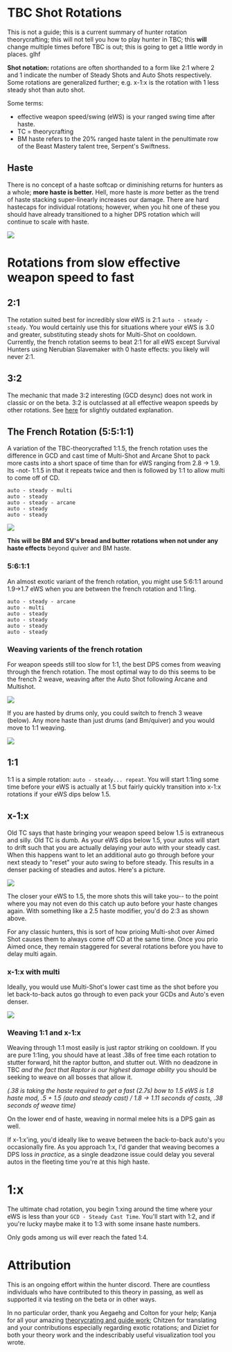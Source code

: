 # TBC Shot Rotations

This is not a guide; this is a current summary of hunter rotation theorycrafting; this will not tell you how to play hunter in TBC; this **will** change multiple times before TBC is out; this is going to get a little wordy in places.  glhf

**Shot notation:** rotations are often shorthanded to a form like 2:1 where 2 and 1 indicate the number of Steady Shots and Auto Shots respectively.  Some rotations are generalized further; e.g. x-1:x is the rotation with 1 less steady shot than auto shot.

Some terms:
 - effective weapon speed/swing (eWS) is your ranged swing time after haste.
 - TC = theorycrafting
 - BM haste refers to the 20% ranged haste talent in the penultimate row of the Beast Mastery talent tree, Serpent's Swiftness.

## Haste

There is no concept of a haste softcap or diminishing returns for hunters as a whole; **more haste is better.**  Hell, more haste is _more_ better as the trend of haste stacking super-linearly increases our damage.  There are hard hastecaps for individual rotations; however, when you hit one of these you should have already transitioned to a higher DPS rotation which will continue to scale with haste.  

![](./rotations.png)

# Rotations from slow effective weapon speed to fast

## 2:1

The rotation suited best for incredibly slow eWS is 2:1 `auto - steady - steady`.  You would certainly use this for situations where your eWS is 3.0 and greater, substituting steady shots for Multi-Shot on cooldown.  Currently, the french rotation seems to beat 2:1 for all eWS except Survival Hunters using Nerubian Slavemaker with 0 haste effects: you likely will never 2:1.

## 3:2

The mechanic that made 3:2 interesting (GCD desync) does not work in classic or on the beta.  3:2 is outclassed at all effective weapon speeds by other rotations. See [here](https://boukx.github.io/threetwo/) for slightly outdated explanation.

## The French Rotation (5:5:1:1)

A variation of the TBC-theorycrafted 1:1.5, the french rotation uses the difference in GCD and cast time of Multi-Shot and Arcane Shot to pack more casts into a short space of time than for eWS ranging from 2.8 -> 1.9.  Its -not- 1:1.5 in that it repeats twice and then is followed by 1:1 to allow multi to come off of CD.

```
auto - steady - multi
auto - steady
auto - steady - arcane
auto - steady
auto - steady
```

![](./french.png)

**This will be BM and SV's bread and butter rotations when not under any haste effects** beyond quiver and BM haste.

### 5:6:1:1 

An almost exotic variant of the french rotation, you might use 5:6:1:1 around 1.9->1.7 eWS when you are between the french rotation and 1:1ing.

```
auto - steady - arcane
auto - multi
auto - steady
auto - steady
auto - steady
auto - steady
```

### Weaving varients of the french rotation

For weapon speeds still too slow for 1:1, the best DPS comes from weaving through the french rotation.  The most optimal way to do this seems to be the french 2 weave, weaving after the Auto Shot following Arcane and Multishot.

![](./french2w.png)

If you are hasted by drums only, you could switch to french 3 weave (below).  Any more haste than just drums (and Bm/quiver) and you would move to 1:1 weaving.

![](./french3w.png)

## 1:1

1:1 is a simple rotation: `auto - steady... repeat`.  You will start 1:1ing some time before your eWS is actually at 1.5 but fairly quickly transition into x-1:x rotations if your eWS dips below 1.5.

## x-1:x

Old TC says that haste bringing your weapon speed below 1.5 is extraneous and silly.  Old TC is dumb.  As your eWS dips below 1.5, your autos will start to drift such that you are actually delaying your auto with your steady cast.  When this happens want to let an additional auto go through before your next steady to "reset" your auto swing to before steady.  This results in a denser packing of steadies and autos.  Here's a picture.

![](/delay.png)

The closer your eWS to 1.5, the more shots this will take you-- to the point where you may not even do this catch up auto before your haste changes again.  With something like a 2.5 haste modifier, you'd do 2:3 as shown above.

For any classic hunters, this is sort of how prioing Multi-shot over Aimed Shot causes them to always come off CD at the same time.  Once you prio Aimed once, they remain staggered for several rotations before you have to delay multi again.

### x-1:x with multi

Ideally, you would use Multi-Shot's lower cast time as the shot before you let back-to-back autos go through to even pack your GCDs and Auto's even denser.

![](/delaywithmulti.png)


### Weaving 1:1 and x-1:x

Weaving through 1:1 most easily is just raptor striking on cooldown.  If you are pure 1:1ing, you should have at least .38s of free time each rotation to stutter forward, hit the raptor button, and stutter out.  With no deadzone in TBC _and the fact that Raptor is our highest damage ability_ you should be seeking to weave on all bosses that allow it.

_(.38 is taking the haste required to get a fast (2.7s) bow to 1.5 eWS is 1.8 haste mod, .5 + 1.5 (auto and steady cast) / 1.8 -> 1.11 seconds of casts, .38 seconds of weave time)_

On the lower end of haste, weaving in normal melee hits is a DPS gain as well.

If x-1:x'ing, you'd ideally like to weave between the back-to-back auto's you occasionally fire.  As you approach 1:x, I'd gander that weaving becomes a DPS loss _in practice_, as a single deadzone issue could delay you several autos in the fleeting time you're at this high haste.

# 1:x

The ultimate chad rotation, you begin 1:xing around the time where your eWS is less than your `GCD - Steady Cast Time`.  You'll start with 1:2, and if you're lucky maybe make it to 1:3 with some insane haste numbers.

Only gods among us will ever reach the fated 1:4.


# Attribution

This is an ongoing effort within the hunter discord.  There are countless individuals who have contributed to this theory in passing, as well as supported it via testing on the beta or in other ways. 

In no particular order, thank you Aegaehg and Colton for your help; Kanja for all your amazing [theorycrating and guide work](https://chasseur-bc.jimdofree.com/); Chitzen for translating and your contributions especially regarding exotic rotations; and Diziet for both your theory work and the indescribably useful visualization tool you wrote.